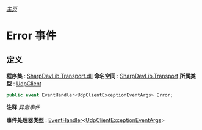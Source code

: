 ###### [主页](./Index.md "主页")
# Error 事件
## 定义
**程序集** : [SharpDevLib.Transport.dll](./SharpDevLib.Transport.assembly.md "SharpDevLib.Transport.dll")
**命名空间** : [SharpDevLib.Transport](./SharpDevLib.Transport.namespace.md "SharpDevLib.Transport")
**所属类型** : [UdpClient](./SharpDevLib.Transport.UdpClient.md "UdpClient")
``` csharp
public event EventHandler<UdpClientExceptionEventArgs> Error;
```
**注释**
*异常事件*

**事件处理器类型** : [EventHandler](https://learn.microsoft.com/en-us/dotnet/api/system.eventhandler-1 "EventHandler")\<[UdpClientExceptionEventArgs](./SharpDevLib.Transport.UdpClientExceptionEventArgs.md "UdpClientExceptionEventArgs")\>
